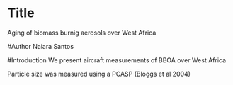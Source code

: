 # Title
Aging of biomass burnig aerosols over West Africa

#Author
Naiara Santos

#Introduction
We present aircraft measurements of BBOA over West Africa

Particle size was measured using a PCASP (Bloggs et al 2004)

